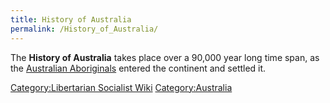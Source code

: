 ```yaml
---
title: History of Australia
permalink: /History_of_Australia/
---
```


The **History of Australia** takes place over a 90,000 year long time
span, as the [Australian Aboriginals](Australian_Aboriginals "wikilink")
entered the continent and settled it.

[Category:Libertarian Socialist
Wiki](Category:Libertarian_Socialist_Wiki "wikilink")
[Category:Australia](Category:Australia "wikilink")